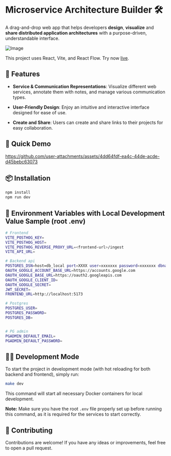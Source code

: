 # Microservice Architecture Builder 🛠️

A drag-and-drop web app that helps developers **design**, **visualize** and
**share distributed application architectures** with a purpose-driven,
understandable interface.

![Image](https://github.com/user-attachments/assets/142c7b0a-2db5-46ce-af50-ba330f11a81a)

This project uses React, Vite, and React Flow. Try now
[live](https://microservice-architecture-builder.com).

## 🚀 Features

- **Service & Communication Representations**: Visualize different web services,
  annotate them with notes, and manage various communication types.

- **User-Friendly Design**: Enjoy an intuitive and interactive interface
  designed for ease of use.

- **Create and Share**: Users can create and share links to their projects for
  easy collaboration.

## 🎥 Quick Demo

https://github.com/user-attachments/assets/4dd64fdf-ea4c-44de-acde-d45bebc63073

## 📦 Installation

```bash
npm install
npm run dev
```

## 🔑 Environment Variables with Local Development Value Sample (root .env)

```bash
# Frontend
VITE_POSTHOG_KEY=
VITE_POSTHOG_HOST=
VITE_POSTHOG_REVERSE_PROXY_URL=<frontend-url>/ingest
VITE_API_URL=

# Backend api
POSTGRES_DSN=host=db_local port=XXXX user=xxxxxxx password=xxxxxxx dbname=mas sslmode=disable
OAUTH_GOOGLE_ACCOUNT_BASE_URL=https://accounts.google.com
OAUTH_GOOGLE_BASE_URL=https://oauth2.googleapis.com
OAUTH_GOOGLE_CLIENT_ID=
OAUTH_GOOGLE_SECRET=
JWT_SECRET=
FRONTEND_URL=http://localhost:5173

# Postgres
POSTGRES_USER=
POSTGRES_PASSWORD=
POSTGRES_DB=


# PG admin
PGADMIN_DEFAULT_EMAIL=
PGADMIN_DEFAULT_PASSWORD=
```

## 🏃‍♂️ Development Mode

To start the project in development mode (with hot reloading for both backend and frontend), simply run:

```bash
make dev
```

This command will start all necessary Docker containers for local development.

**Note:** Make sure you have the root `.env` file properly set up before running this command, as it is required for the services to start correctly.

## 🤝 Contributing

Contributions are welcome! If you have any ideas or improvements, feel free to
open a pull request.

